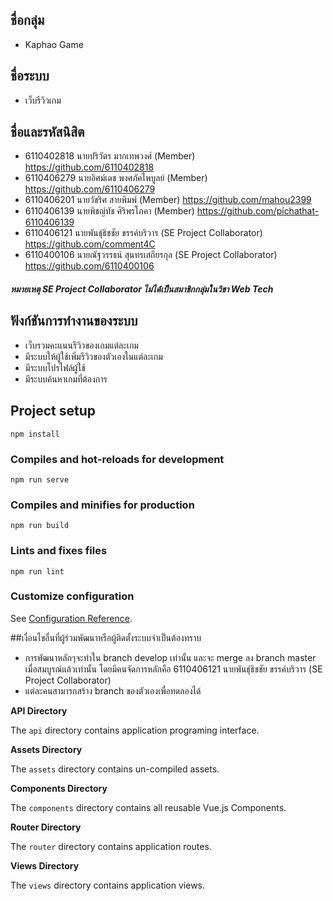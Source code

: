 ## ชื่อกลุ่ม
- Kaphao Game


## ชื่อระบบ
- เว็บรีวิวเกม

## ชื่อและรหัสนิสิต
- 6110402818 นายปริวัตร มากเทพวงศ์ (Member) https://github.com/6110402818
- 6110406279 นายอิศม์เดช พงศภัคไพบูลย์ (Member) https://github.com/6110406279
- 6110406201 นายวัชริศ สายพิมพ์ (Member) https://github.com/mahou2399
- 6110406139 นายพิชญ์ทัช ศิริพรโภคา (Member) https://github.com/pichathat-6110406139
- 6110406121 นายพันธุ์ธิชชัย   ขรรค์บริวาร (SE Project Collaborator) https://github.com/comment4C
- 6110400106 นายณัฐวรรธน์  สุนทรเสถียรกุล (SE Project Collaborator) https://github.com/6110400106
##### หมายเหตุ SE Project Collaborator ไม่ได้เป็นสมาชิกกลุ่มในวิชา Web Tech 

## ฟังก์ชันการทำงานของระบบ
- เว็บรวมคะแนนรีวิวของเกมแต่ละเกม
- มีระบบให้ผู้ใช้เพิ่มรีวิวของตัวเองในแต่ละเกม
- มีระบบโปรไฟล์ผู้ใช้
- มีระบบค้นหาเกมที่ต้องการ


## Project setup
```
npm install
```

### Compiles and hot-reloads for development
```
npm run serve
```

### Compiles and minifies for production
```
npm run build
```

### Lints and fixes files
```
npm run lint
```

### Customize configuration
See [Configuration Reference](https://cli.vuejs.org/config/).


##เงื่อนไขอื่นที่ผู้ร่วมพัฒนาหรือผู้ติดตั้งระบบจำเป็นต้องทราบ
- การพัฒนาหลักๆจะทำใน branch develop เท่านั้น และจะ merge ลง branch master เมื่อสมบูรณ์แล้วเท่านั้น โดยมีคนจัดการหลักคือ 6110406121 นายพันธุ์ธิชชัย   ขรรค์บริวาร (SE Project Collaborator)
- แต่ละคนสามารถสร้าง branch ของตัวเองเพื่อทดลองได้

**API Directory**

The `api` directory contains application programing interface.

**Assets Directory**

The `assets` directory contains un-compiled assets.

**Components Directory**

The `components` directory contains all reusable Vue.js Components.

**Router Directory**

The `router` directory contains application routes.

**Views Directory**

The `views` directory contains application views.
